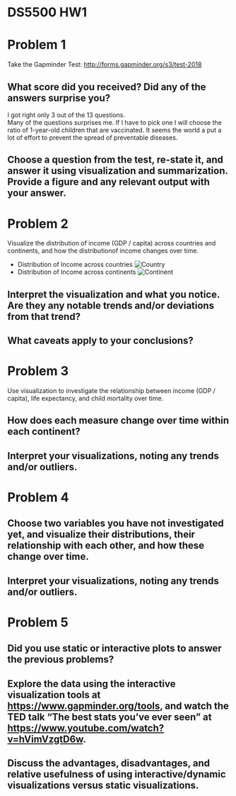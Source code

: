 # DS5500 HW1
# Problem 1
Take the Gapminder Test: <http://forms.gapminder.org/s3/test-2018>
## What score did you received? Did any of the answers surprise you?
I got right only 3 out of the 13 questions.  
Many of the questions surprises me. If I have to pick one I will choose the ratio of 1-year-old children that are vaccinated. It seems the world a put a lot of effort to prevent the spread of preventable diseases.
## Choose a question from the test, re-state it, and answer it using visualization and summarization. Provide a figure and any relevant output with your answer.

# Problem 2
Visualize the distribution of income (GDP / capita) across countries and continents, and how the distributionof income changes over time.
- Distribution of Income across countries
![Country](output/gdp_country.gif)
- Distribution of Income across continents
![Continent](output/gdp_continent.gif)
## Interpret the visualization and what you notice. Are they any notable trends and/or deviations from that trend?
## What caveats apply to your conclusions?

# Problem 3
Use visualization to investigate the relationship between income (GDP / capita), life expectancy, and child mortality over time.
## How does each measure change over time within each continent?
## Interpret your visualizations, noting any trends and/or outliers.

# Problem 4
## Choose two variables you have not investigated yet, and visualize their distributions, their relationship with each other, and how these change over time.
## Interpret your visualizations, noting any trends and/or outliers.

# Problem 5
## Did you use static or interactive plots to answer the previous problems?
## Explore the data using the interactive visualization tools at <https://www.gapminder.org/tools>, and watch the TED talk “The best stats you’ve ever seen” at <https://www.youtube.com/watch?v=hVimVzgtD6w>.
## Discuss the advantages, disadvantages, and relative usefulness of using interactive/dynamic visualizations versus static visualizations.